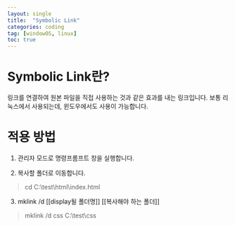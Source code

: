 ```yaml
---
layout: single
title:  "Symbolic Link"
categories: coding
tag: [windowOS, linux]
toc: true
---
```


# Symbolic Link란? 
링크를 연결하여 원본 파일을 직접 사용하는 것과 같은 효과를 내는 링크입니다. 
보통 리눅스에서 사용되는데, 윈도우에서도 사용이 가능합니다.

# 적용 방법
1. 관리자 모드로 명령프롬프트 창을 실행합니다.

2. 복사할 폴더로 이동합니다.
> cd C:\test\html\index.html

3. mklink /d [[display될 폴더명]] [[복사해야 하는 폴더]]
> mklink /d css C:\test\css


